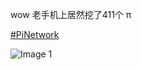 wow 老手机上居然挖了411个 π

[#PiNetwork](https://e5n.cc/tags/PiNetwork)

![Image 1](https://files.e5n.cc/media_attachments/files/114/829/949/110/793/849/original/b4865aceccf90e20.jpg)